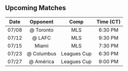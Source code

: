 ## Upcoming Matches
Date|Opponent|Comp|Time (CT)
:-:|:-:|:-:|:-:
07/08|@ Toronto|MLS|6:30 PM 
07/12|@ LAFC|MLS|9:30 PM 
07/15|Miami|MLS|7:30 PM 
07/23|@ Columbus|Leagues Cup|6:30 PM 
07/27|@ América|Leagues Cup|9:00 PM 
